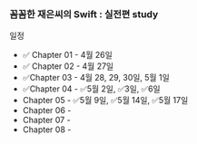 ### 꼼꼼한 재은씨의 Swift : 실전편 study

일정

- ✅ Chapter 01 - 4월 26일
- ✅ Chapter 02 - 4월 27일
- ✅Chapter 03 - 4월 28, 29, 30일, 5월 1일
- ✅Chapter 04 - ✅5월  2일, ✅3일, ✅6일
- Chapter 05 - ✅5월 9일, ✅5월 14일, ✅5월 17일 
- Chapter 06 - 
- Chapter 07 - 
- Chapter 08 - 
